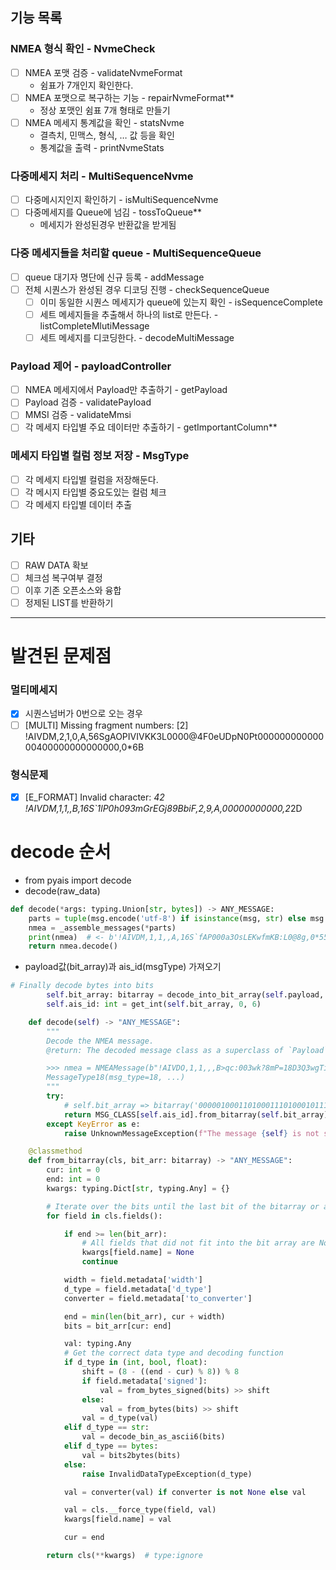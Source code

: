## 기능 목록
### NMEA 형식 확인 - NvmeCheck
  - [ ] NMEA 포맷 검증 - validateNvmeFormat
    - 쉼표가 7개인지 확인한다.
  - [ ] NMEA 포맷으로 복구하는 기능 - repairNvmeFormat**
    - 정상 포맷인 쉼표 7개 형태로 만들기
  - [ ] NMEA 메세지 통계값을 확인 - statsNvme
    - 결측치, 민맥스, 형식, … 값 등을 확인
    - 통계값을 출력 - printNvmeStats

### 다중메세지 처리 - MultiSequenceNvme
  - [ ] 다중메시지인지 확인하기 - isMultiSequenceNvme
  - [ ] 다중메세지를 Queue에 넘김 - tossToQueue**
    - 메세지가 완성된경우 반환값을 받게됨

### 다중 메세지들을 처리할 queue - MultiSequenceQueue
- [ ] queue 대기자 명단에 신규 등록 - addMessage
- [ ] 전체 시퀀스가 완성된 경우 디코딩 진행 - checkSequenceQueue
  - [ ] 이미 동일한 시퀀스 메세지가 queue에 있는지 확인 - isSequenceComplete
  - [ ] 세트 메세지들을 추출해서 하나의 list로 만든다. - listCompleteMlutiMessage
  - [ ] 세트 메세지를 디코딩한다. - decodeMultiMessage

### Payload 제어 - payloadController
  - [ ] NMEA 메세지에서 Payload만 추출하기 - getPayload
  - [ ] Payload 검증 - validatePayload
  - [ ] MMSI 검증 - validateMmsi
  - [ ] 각 메세지 타입별 주요 데이터만 추출하기 - getImportantColumn**

### 메세지 타입별 컬럼 정보 저장 - MsgType
- [ ] 각 메세지 타입별 컬럼을 저장해둔다.
- [ ] 각 메시지 타입별 중요도있는 컬럼 체크
- [ ] 각 메세지 타입별 데이터 추출

## 기타
- [ ] RAW DATA 확보
- [ ] 체크섬 복구여부 결정
- [ ] 이후 기존 오픈소스와 융합
- [ ] 정제된 LIST를 반환하기

---

# 발견된 문제점

### 멀티메세지
- [x] 시퀀스넘버가 0번으로 오는 경우
- [ ] [MULTI] Missing fragment numbers: [2] !AIVDM,2,1,0,A,56SgAOPIVIVKK3L0000@4F0eUDpN0Pt00000000000000400000000000000,0*6B

### 형식문제
- [x] [E_FORMAT] Invalid character: *42 !AIVDM,1,1,,B,16S`1lP0h093mGrEGj89BbiF,2,9,A,00000000000,2*2D



# decode 순서
- from pyais import decode
- decode(raw_data)
```python
def decode(*args: typing.Union[str, bytes]) -> ANY_MESSAGE:
    parts = tuple(msg.encode('utf-8') if isinstance(msg, str) else msg for msg in args)
    nmea = _assemble_messages(*parts)
    print(nmea)  # <- b'!AIVDM,1,1,,A,16S`fAP000a3OsLEKwfmKB:L0@8g,0*55'
    return nmea.decode()
```

- payload값(bit_array)과 ais_id(msgType) 가져오기
```python
# Finally decode bytes into bits
        self.bit_array: bitarray = decode_into_bit_array(self.payload, self.fill_bits)
        self.ais_id: int = get_int(self.bit_array, 0, 6)
```

```python
    def decode(self) -> "ANY_MESSAGE":
        """
        Decode the NMEA message.
        @return: The decoded message class as a superclass of `Payload`.

        >>> nmea = NMEAMessage(b"!AIVDO,1,1,,,B>qc:003wk?8mP=18D3Q3wgTiT;T,0*13").decode()
        MessageType18(msg_type=18, ...)
        """
        try:
            # self.bit_array => bitarray('000001000110100011101000101110010001100000000000000000000000101001000011011111111011011100010101011011111111101110110101011011010010001010011100000000010000001000101111')
            return MSG_CLASS[self.ais_id].from_bitarray(self.bit_array)  # <- MessageType1(msg_type=1, repeat=0, mmsi=257576000, status=<NavigationStatus.UnderWayUsingEngine: 0>, turn=0.0, speed=11.7, accuracy=True, lon=5.653795, lat=59.016863, course=137.9, heading=137, second=29, maneuver=0, spare_1=b'\x00', raim=False, radio=66617)
        except KeyError as e:
            raise UnknownMessageException(f"The message {self} is not supported!") from e
```

```python
    @classmethod
    def from_bitarray(cls, bit_arr: bitarray) -> "ANY_MESSAGE":
        cur: int = 0
        end: int = 0
        kwargs: typing.Dict[str, typing.Any] = {}

        # Iterate over the bits until the last bit of the bitarray or all fields are fully decoded
        for field in cls.fields():

            if end >= len(bit_arr):
                # All fields that did not fit into the bit array are None
                kwargs[field.name] = None
                continue

            width = field.metadata['width']
            d_type = field.metadata['d_type']
            converter = field.metadata['to_converter']

            end = min(len(bit_arr), cur + width)
            bits = bit_arr[cur: end]

            val: typing.Any
            # Get the correct data type and decoding function
            if d_type in (int, bool, float):
                shift = (8 - ((end - cur) % 8)) % 8
                if field.metadata['signed']:
                    val = from_bytes_signed(bits) >> shift
                else:
                    val = from_bytes(bits) >> shift
                val = d_type(val)
            elif d_type == str:
                val = decode_bin_as_ascii6(bits)
            elif d_type == bytes:
                val = bits2bytes(bits)
            else:
                raise InvalidDataTypeException(d_type)

            val = converter(val) if converter is not None else val

            val = cls.__force_type(field, val)
            kwargs[field.name] = val

            cur = end

        return cls(**kwargs)  # type:ignore
```